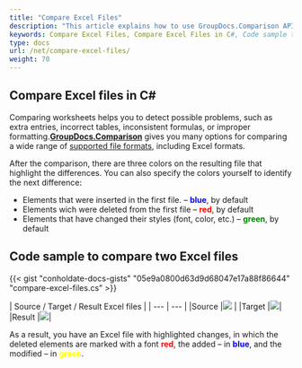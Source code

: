 ```yaml
---
title: "Compare Excel Files"
description: "This article explains how to use GroupDocs.Comparison API (which is a part of Conholdate.Total for .NET) to compare excel documents."
keywords: Compare Excel Files, Compare Excel Files in C#, Code sample to compare two Excel files
type: docs
url: /net/compare-excel-files/
weight: 70
---
```


## Compare Excel files in C#

Comparing worksheets helps you to detect possible problems, such as extra entries, incorrect tables, inconsistent formulas, or improper formatting.**[GroupDocs.Comparison](https://products.groupdocs.com/comparison/net)** gives you many options for comparing a wide range of [supported file formats](https://docs.groupdocs.com/comparison/net/supported-document-formats/), including Excel formats.

After the comparison, there are three colors on the resulting file that highlight the differences. You can also specify the colors yourself to identify the next difference:

*   Elements that were inserted in the first file. – <font color="blue">**blue**</font>, by default
*   Elements wich were deleted from the first file – <font color="red">**red**</font>, by default
*   Elements that have changed their styles (font, color, etc.) – <font color="green">**green**</font>, by default

## Code sample to compare two Excel files

{{< gist "conholdate-docs-gists" "05e9a0800d63d9d68047e17a88f86644" "compare-excel-files.cs" >}}

|  Source / Target / Result Excel files |
| --- | --- |
|Source |![](https://docs.groupdocs.com/comparison/net/images/how-to-compare-spreadsheet-or-tables-1.png) | 
|Target |![](https://docs.groupdocs.com/comparison/net/images/how-to-compare-spreadsheet-or-tables-2.png)|
|Result |![](https://docs.groupdocs.com/comparison/net/images/how-to-compare-spreadsheet-or-tables-3.png)|

As a result, you have an Excel file with highlighted changes, in which the deleted elements are marked with a font <font color="red">**red**</font>, the added – in <font color="blue">**blue**</font>, and the modified – in <font color="yellow">**green**</font>.








